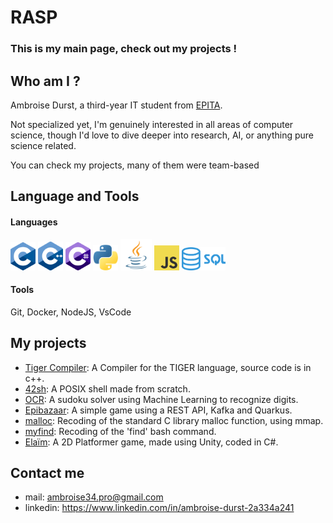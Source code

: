 # RASP
### This is my main page, check out my projects !

## Who am I ?

Ambroise Durst, a third-year IT student from [EPITA](https://www.epita.fr).

Not specialized yet, I'm genuinely interested in all areas of computer science, though I'd love to dive deeper into research, AI, or anything pure science related.

You can check my projects, many of them were team-based

## Language and Tools
#### Languages
<img src="images/logos/c.png" alt="cpp" width="40"/> <img src="images/logos/cpp.png" alt="cpp" width="40"/> <img src="images/logos/cs.png" alt="cpp" width="40"/> <img src="images/logos/python.png" alt="cpp" width="40"/> <img src="images/logos/java.png" alt="cpp" width="50"/> <img src="images/logos/Javascript.png" alt="cpp" width="40"/> <img src="images/logos/sql.png" alt="cpp" width="70"/>
#### Tools
Git, Docker, NodeJS, VsCode

## My projects
 - [Tiger Compiler](https://github.com/rasp-code/tiger): A Compiler for the TIGER language, source code is in c++.
 - [42sh](https://github.com/rasp-code/42sh): A POSIX shell made from scratch.
 - [OCR](https://github.com/rasp-code/OCR): A sudoku solver using Machine Learning to recognize digits.
 - [Epibazaar](https://github.com/rasp-code/epibazaar): A simple game using a REST API, Kafka and Quarkus.
 - [malloc](https://github.com/rasp-code/malloc): Recoding of the standard C library malloc function, using mmap.
 - [myfind](https://github.com/rasp-code/myfind): Recoding of the 'find' bash command.
 - [Elaïm](https://github.com/rasp-code/ELAIM): A 2D Platformer game, made using Unity, coded in C#.

## Contact me

 - mail: ambroise34.pro@gmail.com
 - linkedin: https://www.linkedin.com/in/ambroise-durst-2a334a241
